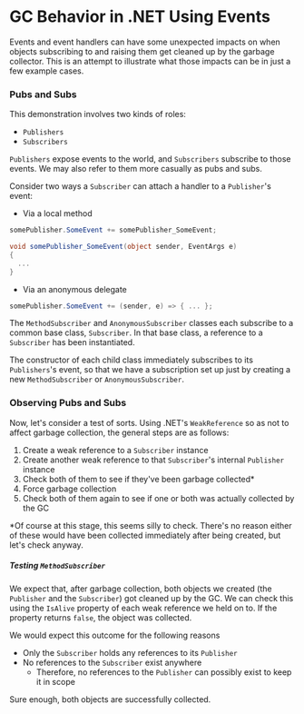 # GC Behavior in .NET Using Events

Events and event handlers can have some unexpected impacts on when objects subscribing to and raising them get cleaned up by the garbage collector. This is an attempt to illustrate what those impacts can be in just a few example cases.  

### Pubs and Subs
This demonstration involves two kinds of roles:
* `Publishers`
* `Subscribers`

`Publishers` expose events to the world, and `Subscribers` subscribe to those events. We may also refer to them more casually as pubs and subs.

Consider two ways a `Subscriber` can attach a handler to a `Publisher`'s event:

* Via a local method
```csharp
somePublisher.SomeEvent += somePublisher_SomeEvent;
```
```csharp
void somePublisher_SomeEvent(object sender, EventArgs e)
{
  ...
}
```
* Via an anonymous delegate
```csharp
somePublisher.SomeEvent += (sender, e) => { ... };
```

The `MethodSubscriber` and `AnonymousSubscriber` classes each subscribe to a common base class, `Subscriber`. In that base class, a reference to a `Subscriber` has been instantiated.

The constructor of each child class immediately subscribes to its `Publishers`'s event, so that we have a subscription set up just by creating a new `MethodSubscriber` or `AnonymousSubscriber`.

### Observing Pubs and Subs
Now, let's consider a test of sorts. Using .NET's `WeakReference` so as not to affect garbage collection, the general steps are as follows:

1. Create a weak reference to a `Subscriber` instance
2. Create another weak reference to that `Subscriber`'s internal `Publisher` instance
3. Check both of them to see if they've been garbage collected*
4. Force garbage collection
5. Check both of them again to see if one or both was actually collected by the GC

\*Of course at this stage, this seems silly to check. There's no reason either of these would have been collected immediately after being created, but let's check anyway.

##### Testing `MethodSubscriber`
We expect that, after garbage collection, both objects we created (the `Publisher` and the `Subscriber`) got cleaned up by the GC. We can check this using the `IsAlive` property of each weak reference we held on to. If the property returns `false`, the object was collected.

We would expect this outcome for the following reasons
* Only the `Subscriber` holds any references to its `Publisher`
* No references to the `Subscriber` exist anywhere
  * Therefore, no references to the `Publisher` can possibly exist to keep it in scope

Sure enough, both objects are successfully collected.
  
